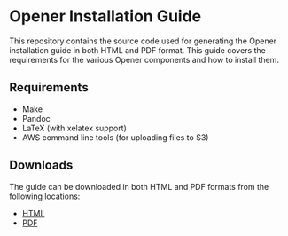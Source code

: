 # Opener Installation Guide

This repository contains the source code used for generating the Opener
installation guide in both HTML and PDF format. This guide covers the
requirements for the various Opener components and how to install them.

## Requirements

* Make
* Pandoc
* LaTeX (with xelatex support)
* AWS command line tools (for uploading files to S3)

## Downloads

The guide can be downloaded in both HTML and PDF formats from the following
locations:

* [HTML](https://s3-eu-west-1.amazonaws.com/opener/installation_guide/installation_guide.html)
* [PDF](https://s3-eu-west-1.amazonaws.com/opener/installation_guide/installation_guide.pdf)
